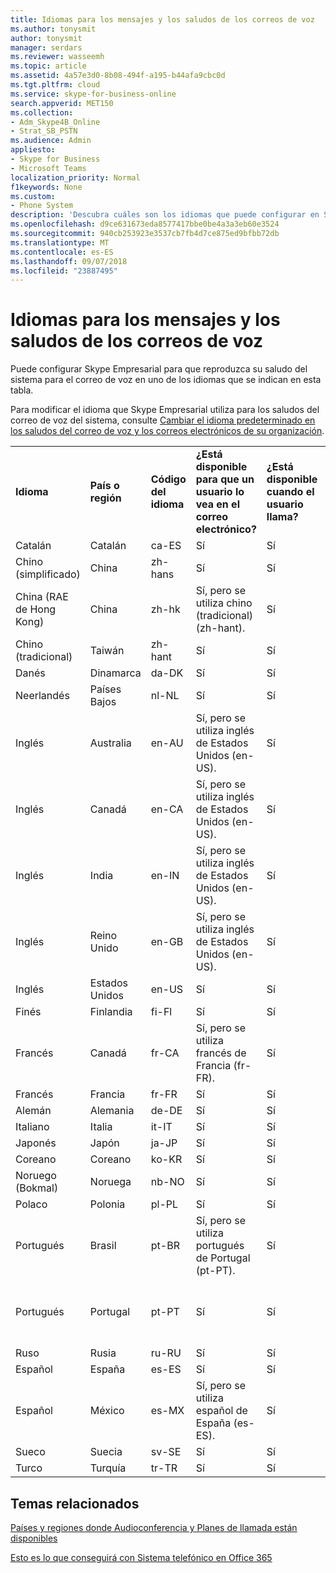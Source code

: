 ```yaml
---
title: Idiomas para los mensajes y los saludos de los correos de voz
ms.author: tonysmit
author: tonysmit
manager: serdars
ms.reviewer: wasseemh
ms.topic: article
ms.assetid: 4a57e3d0-8b08-494f-a195-b44afa9cbc0d
ms.tgt.pltfrm: cloud
ms.service: skype-for-business-online
search.appverid: MET150
ms.collection:
- Adm_Skype4B_Online
- Strat_SB_PSTN
ms.audience: Admin
appliesto:
- Skype for Business
- Microsoft Teams
localization_priority: Normal
f1keywords: None
ms.custom:
- Phone System
description: 'Descubra cuáles son los idiomas que puede configurar en Skype Empresarial para los mensajes predeterminados del sistema. '
ms.openlocfilehash: d9ce631673eda8577417bbe0be4a3a3eb60e3524
ms.sourcegitcommit: 940cb253923e3537cb7fb4d7ce875ed9bfbb72db
ms.translationtype: MT
ms.contentlocale: es-ES
ms.lasthandoff: 09/07/2018
ms.locfileid: "23887495"
---
```

# <a name="languages-for-voicemail-greetings-and-messages"></a>Idiomas para los mensajes y los saludos de los correos de voz

Puede configurar Skype Empresarial para que reproduzca su saludo del sistema para el correo de voz en uno de los idiomas que se indican en esta tabla.
  
Para modificar el idioma que Skype Empresarial utiliza para los saludos del correo de voz del sistema, consulte [Cambiar el idioma predeterminado en los saludos del correo de voz y los correos electrónicos de su organización](change-the-default-language-for-greetings-and-emails.md).
  
|||||||
|:-----|:-----|:-----|:-----|:-----|:-----|
|**Idioma** <br/> |**País o región** <br/> |**Código del idioma** <br/> |**¿Está disponible para que un usuario lo vea en el correo electrónico?** <br/> |**¿Está disponible cuando el usuario llama?** <br/> |**¿La transcripción está disponible?** <br/> |
|Catalán  <br/> |Catalán  <br/> |ca-ES  <br/> |Sí  <br/> |Sí  <br/> |No  <br/> |
|Chino (simplificado)  <br/> |China  <br/> |zh-hans  <br/> |Sí  <br/> |Sí  <br/> |Sí  <br/> |
|China (RAE de Hong Kong)  <br/> |China  <br/> |zh-hk  <br/> |Sí, pero se utiliza chino (tradicional) (zh-hant).  <br/> | Sí <br/> |Sí, pero se utiliza chino (tradicional) (zh-hant).  <br/> |
|Chino (tradicional)  <br/> |Taiwán  <br/> |zh-hant  <br/> |Sí  <br/> |Sí  <br/> |No  <br/> |
|Danés  <br/> |Dinamarca  <br/> |da-DK  <br/> |Sí  <br/> |Sí  <br/> |No  <br/> |
|Neerlandés  <br/> |Países Bajos  <br/> |nl-NL  <br/> |Sí  <br/> |Sí  <br/> |No  <br/> |
|Inglés  <br/> |Australia  <br/> |en-AU  <br/> |Sí, pero se utiliza inglés de Estados Unidos (en-US).  <br/> |Sí  <br/> |Sí, pero se utiliza inglés de Estados Unidos (en-US).  <br/> |
|Inglés  <br/> |Canadá  <br/> |en-CA  <br/> |Sí, pero se utiliza inglés de Estados Unidos (en-US).  <br/> |Sí  <br/> |Sí, pero se utiliza inglés de Estados Unidos (en-US).  <br/> |
|Inglés  <br/> |India  <br/> |en-IN  <br/> |Sí, pero se utiliza inglés de Estados Unidos (en-US).  <br/> |Sí  <br/> |Sí, pero se utiliza inglés de Estados Unidos (en-US).  <br/> |
|Inglés  <br/> |Reino Unido  <br/> |en-GB  <br/> |Sí, pero se utiliza inglés de Estados Unidos (en-US).  <br/> |Sí  <br/> |Sí, pero se utiliza inglés de Estados Unidos (en-US).  <br/> |
|Inglés  <br/> |Estados Unidos  <br/> |en-US  <br/> |Sí  <br/> |Sí  <br/> |Sí  <br/> |
|Finés  <br/> |Finlandia  <br/> |fi-Fl  <br/> |Sí  <br/> |Sí  <br/> |No  <br/> |
|Francés  <br/> |Canadá  <br/> |fr-CA  <br/> |Sí, pero se utiliza francés de Francia (fr-FR).  <br/> |Sí  <br/> |Sí, pero se utiliza francés de Francia (fr-FR).  <br/> |
|Francés  <br/> |Francia  <br/> |fr-FR  <br/> |Sí  <br/> |Sí  <br/> |Sí  <br/> |
|Alemán  <br/> |Alemania  <br/> |de-DE  <br/> |Sí  <br/> |Sí  <br/> |Sí  <br/> |
|Italiano  <br/> |Italia  <br/> |it-IT  <br/> |Sí  <br/> |Sí  <br/> |Sí  <br/> |
|Japonés  <br/> |Japón  <br/> |ja-JP  <br/> |Sí  <br/> |Sí  <br/> |No  <br/> |
|Coreano  <br/> |Coreano  <br/> |ko-KR  <br/> |Sí  <br/> |Sí  <br/> |No  <br/> |
|Noruego (Bokmal)  <br/> |Noruega  <br/> |nb-NO  <br/> |Sí  <br/> |Sí  <br/> |No  <br/> |
|Polaco  <br/> |Polonia  <br/> |pl-PL  <br/> |Sí  <br/> | Sí <br/> |No  <br/> |
|Portugués  <br/> |Brasil  <br/> |pt-BR  <br/> |Sí, pero se utiliza portugués de Portugal (pt-PT).  <br/> |Sí  <br/> |Sí  <br/> |
|Portugués  <br/> |Portugal  <br/> |pt-PT  <br/> |Sí  <br/> |Sí  <br/> |Sí, pero se utiliza portugués de Brasil (pt-BR).  <br/> |
|Ruso  <br/> |Rusia  <br/> |ru-RU  <br/> |Sí  <br/> |Sí  <br/> |No  <br/> |
|Español  <br/> |España  <br/> |es-ES  <br/> |Sí  <br/> |Sí  <br/> |Sí  <br/> |
|Español  <br/> |México  <br/> |es-MX  <br/> |Sí, pero se utiliza español de España (es-ES).  <br/> |Sí  <br/> |Sí, pero se utiliza español de España (es-ES).  <br/> |
|Sueco  <br/> |Suecia  <br/> |sv-SE  <br/> |Sí  <br/> |Sí  <br/> |No  <br/> |
|Turco  <br/> |Turquía  <br/> |tr-TR  <br/> |Sí  <br/> |Sí  <br/> |No  <br/> |
   
## <a name="related-topics"></a>Temas relacionados
[Países y regiones donde Audioconferencia y Planes de llamada están disponibles](country-and-region-availability-for-audio-conferencing-and-calling-plans/country-and-region-availability-for-audio-conferencing-and-calling-plans.md)

[Esto es lo que conseguirá con Sistema telefónico en Office 365](here-s-what-you-get-with-phone-system.md)
  
  
 
